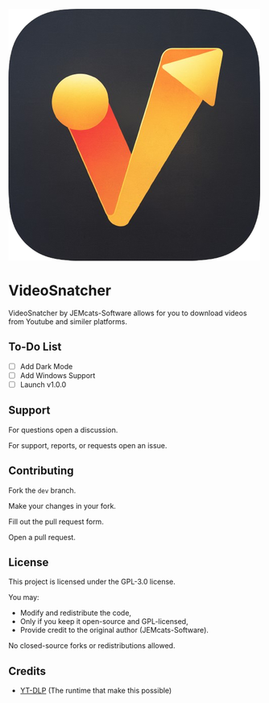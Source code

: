 ![VideoSnatcher Logo](./assets/icon.png)
# VideoSnatcher
VideoSnatcher by JEMcats-Software allows for you to download videos from Youtube and similer platforms.
## To-Do List
- [ ] Add Dark Mode
- [ ] Add Windows Support
- [ ] Launch v1.0.0

## Support
For questions open a discussion.

For support, reports, or requests open an issue.

## Contributing
Fork the ``dev`` branch.

Make your changes in your fork.

Fill out the pull request form.

Open a pull request.

## License
This project is licensed under the GPL-3.0 license.

You may:
- Modify and redistribute the code,
- Only if you keep it open-source and GPL-licensed,
- Provide credit to the original author (JEMcats-Software).

No closed-source forks or redistributions allowed.

## Credits

- [YT-DLP](https://github.com/yt-dlp/yt-dlp) (The runtime that make this possible)